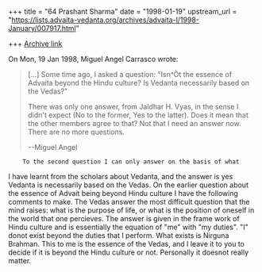 +++
title = "64 Prashant Sharma"
date = "1998-01-19"
upstream_url = "https://lists.advaita-vedanta.org/archives/advaita-l/1998-January/007917.html"

+++
[Archive link](https://lists.advaita-vedanta.org/archives/advaita-l/1998-January/007917.html)

On Mon, 19 Jan 1998, Miguel Angel Carrasco wrote:

>[...]
> Some time ago, I asked a question:  "Isn^Òt the essence of Advaita beyond
> the Hindu culture? Is Vedanta necessarily based on the Vedas?"
>
> There was only one answer, from Jaldhar H. Vyas, in the sense I didn't
> expect (No to the former, Yes to the latter). Does it mean that the other
> members agree to that? Not that I need an answer now. There are no more
> questions.
>
> --Miguel Angel
>
        To the second question I can only answer on the basis of what
 I have learnt from the scholars about Vedanta, and the answer is yes
Vedanta is necessarily based on the Vedas.
On the earlier question about the essence of Advait being beyond Hindu
culture I have the following comments to make. The Vedas answer the
most difficult question that the mind raises: what is the purpose of life,
or what is the position of oneself in the world that one percieves. The
answer is given in the frame work of Hindu culture and is essentially the
equation of "me" with "my duties". "I" donot exist beyond the duties that
I perform.  What exists is Nirguna Brahman. This to me is the essence of
the Vedas, and I leave it to you to decide if it is beyond the Hindu
culture or not. Personally it doesnot really matter.

